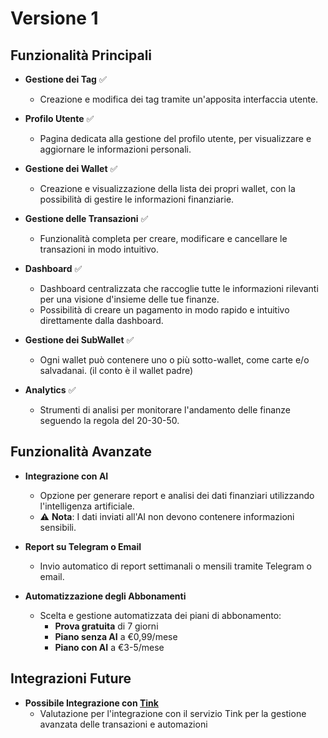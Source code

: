 # Versione 1

## Funzionalità Principali

- **Gestione dei Tag** ✅
  - Creazione e modifica dei tag tramite un'apposita interfaccia utente.

- **Profilo Utente** ✅
  - Pagina dedicata alla gestione del profilo utente, per visualizzare e aggiornare le informazioni personali.

- **Gestione dei Wallet** ✅
  - Creazione e visualizzazione della lista dei propri wallet, con la possibilità di gestire le informazioni finanziarie.

- **Gestione delle Transazioni** ✅
  - Funzionalità completa per creare, modificare e cancellare le transazioni in modo intuitivo.

- **Dashboard** ✅
  - Dashboard centralizzata che raccoglie tutte le informazioni rilevanti per una visione d'insieme delle tue finanze.
  - Possibilità di creare un pagamento in modo rapido e intuitivo direttamente dalla dashboard.

- **Gestione dei SubWallet** ✅
	- Ogni wallet può contenere uno o più sotto-wallet, come carte e/o salvadanai. (il conto è il wallet padre)

- **Analytics** ✅
  - Strumenti di analisi per monitorare l'andamento delle finanze seguendo la regola del 20-30-50.

## Funzionalità Avanzate

- **Integrazione con AI**
  - Opzione per generare report e analisi dei dati finanziari utilizzando l'intelligenza artificiale.
  - ⚠️ **Nota**: I dati inviati all'AI non devono contenere informazioni sensibili.

- **Report su Telegram o Email**
  - Invio automatico di report settimanali o mensili tramite Telegram o email.

- **Automatizzazione degli Abbonamenti**
  - Scelta e gestione automatizzata dei piani di abbonamento:
    - **Prova gratuita** di 7 giorni
    - **Piano senza AI** a €0,99/mese
    - **Piano con AI** a €3-5/mese

## Integrazioni Future

- **Possibile Integrazione con [Tink](https://tink.com/it/prodotti/transactions/)**
  - Valutazione per l'integrazione con il servizio Tink per la gestione avanzata delle transazioni e automazioni

